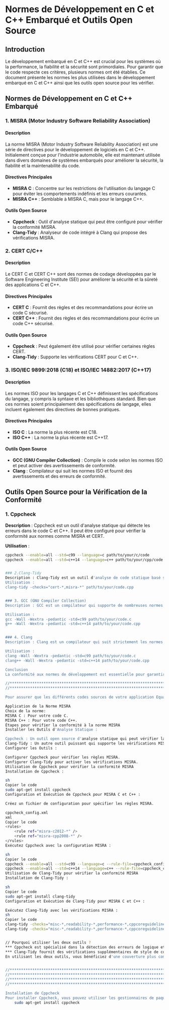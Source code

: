 # Normes de Développement en C et C++ Embarqué et Outils Open Source

## Introduction

Le développement embarqué en C et C++ est crucial pour les systèmes où la performance, la fiabilité et la sécurité sont primordiales. Pour garantir que le code respecte ces critères, plusieurs normes ont été établies. Ce document présente les normes les plus utilisées dans le développement embarqué en C et C++ ainsi que les outils open source pour les vérifier.

## Normes de Développement en C et C++ Embarqué

### 1. MISRA (Motor Industry Software Reliability Association)

#### **Description**
La norme MISRA (Motor Industry Software Reliability Association) est une série de directives pour le développement de logiciels en C et C++. Initialement conçue pour l'industrie automobile, elle est maintenant utilisée dans divers domaines de systèmes embarqués pour améliorer la sécurité, la fiabilité et la maintenabilité du code.

#### **Directives Principales**
- **MISRA C** : Concentre sur les restrictions de l'utilisation du langage C pour éviter les comportements indéfinis et les erreurs courantes.
- **MISRA C++** : Semblable à MISRA C, mais pour le langage C++.

#### **Outils Open Source**
- **Cppcheck** : Outil d'analyse statique qui peut être configuré pour vérifier la conformité MISRA.
- **Clang-Tidy** : Analyseur de code intégré à Clang qui propose des vérifications MISRA.

### 2. CERT C/C++

#### **Description**
Le CERT C et CERT C++ sont des normes de codage développées par le Software Engineering Institute (SEI) pour améliorer la sécurité et la sûreté des applications C et C++.

#### **Directives Principales**
- **CERT C** : Fournit des règles et des recommandations pour écrire un code C sécurisé.
- **CERT C++** : Fournit des règles et des recommandations pour écrire un code C++ sécurisé.

#### **Outils Open Source**
- **Cppcheck** : Peut également être utilisé pour vérifier certaines règles CERT.
- **Clang-Tidy** : Supporte les vérifications CERT pour C et C++.

### 3. ISO/IEC 9899:2018 (C18) et ISO/IEC 14882:2017 (C++17)

#### **Description**
Les normes ISO pour les langages C et C++ définissent les spécifications du langage, y compris la syntaxe et les bibliothèques standard. Bien que ces normes soient principalement des spécifications de langage, elles incluent également des directives de bonnes pratiques.

#### **Directives Principales**
- **ISO C** : La norme la plus récente est C18.
- **ISO C++** : La norme la plus récente est C++17.

#### **Outils Open Source**
- **GCC (GNU Compiler Collection)** : Compile le code selon les normes ISO et peut activer des avertissements de conformité.
- **Clang** : Compilateur qui suit les normes ISO et fournit des avertissements et des erreurs de conformité.

## Outils Open Source pour la Vérification de la Conformité

### 1. Cppcheck

**Description** : Cppcheck est un outil d'analyse statique qui détecte les erreurs dans le code C et C++. Il peut être configuré pour vérifier la conformité aux normes comme MISRA et CERT.

**Utilisation** :
```sh
cppcheck --enable=all --std=c99 --language=c path/to/your/c/code
cppcheck --enable=all --std=c++14 --language=c++ path/to/your/cpp/code


### 2.Clang-Tidy
Description : Clang-Tidy est un outil d'analyse de code statique basé sur Clang qui fournit des diagnostics pour améliorer la qualité du code. Il supporte les vérifications MISRA et CERT.
Utilisation :
clang-tidy -checks="cert-*,misra-*" path/to/your/code.cpp


### 3. GCC (GNU Compiler Collection)
Description : GCC est un compilateur qui supporte de nombreuses normes C et C++. Il peut générer des avertissements et des erreurs de conformité.

Utilisation :
gcc -Wall -Wextra -pedantic -std=c99 path/to/your/code.c
g++ -Wall -Wextra -pedantic -std=c++14 path/to/your/code.cpp


### 4. Clang
Description : Clang est un compilateur qui suit strictement les normes ISO pour C et C++. Il fournit des diagnostics détaillés et des erreurs de conformité.

Utilisation :
clang -Wall -Wextra -pedantic -std=c99 path/to/your/code.c
clang++ -Wall -Wextra -pedantic -std=c++14 path/to/your/code.cpp

Conclusion
La conformité aux normes de développement est essentielle pour garantir la qualité, la sécurité et la fiabilité des systèmes embarqués. En utilisant des outils open source comme Cppcheck, Clang-Tidy, GCC et Clang, les développeurs peuvent assurer que leur code respecte les normes telles que MISRA, CERT, et ISO. Intégrer ces outils dans un pipeline de CI/CD permet d'automatiser ces vérifications et d'améliorer continuellement la qualité du code.

//*************************************************************************//
//*************************************************************************//

Pour assurer que les différents codes sources de votre application EquationSolver sont conformes aux normes, je recommande d'appliquer la norme MISRA (Motor Industry Software Reliability Association) car elle est largement utilisée dans les systèmes embarqués et est reconnue pour ses directives strictes qui améliorent la sécurité, la fiabilité et la maintenabilité du code.

Application de la Norme MISRA
Choix de la norme:
MISRA C : Pour votre code C.
MISRA C++ : Pour votre code C++.
Étapes pour vérifier la conformité à la norme MISRA
Installer les Outils d'Analyse Statique :

Cppcheck : Un outil open source d'analyse statique qui peut vérifier la conformité MISRA avec des configurations appropriées.
Clang-Tidy : Un autre outil puissant qui supporte les vérifications MISRA.
Configurer les Outils :

Configurer Cppcheck pour vérifier les règles MISRA.
Configurer Clang-Tidy pour activer les vérifications MISRA.
Utilisation de Cppcheck pour vérifier la conformité MISRA
Installation de Cppcheck :

sh
Copier le code
sudo apt-get install cppcheck
Configuration et Exécution de Cppcheck pour MISRA C et C++ :

Créez un fichier de configuration pour spécifier les règles MISRA.

cppcheck_config.xml
xml
Copier le code
<rules>
    <rule ref="misra-c2012-*" />
    <rule ref="misra-cpp2008-*" />
</rules>
Exécutez Cppcheck avec la configuration MISRA :

sh
Copier le code
cppcheck --enable=all --std=c99 --language=c --rule-file=cppcheck_config.xml path/to/your/c/code
cppcheck --enable=all --std=c++14 --language=c++ --rule-file=cppcheck_config.xml path/to/your/cpp/code
Utilisation de Clang-Tidy pour vérifier la conformité MISRA
Installation de Clang-Tidy :

sh
Copier le code
sudo apt-get install clang-tidy
Configuration et Exécution de Clang-Tidy pour MISRA C et C++ :

Exécutez Clang-Tidy avec les vérifications MISRA :
sh
Copier le code
clang-tidy -checks="misc-*,readability-*,performance-*,cppcoreguidelines-*,modernize-*,misra-c*" path/to/your/code.c -- -Ipath/to/include
clang-tidy -checks="misc-*,readability-*,performance-*,cppcoreguidelines-*,modernize-*,misra-cpp*" path/to/your/code.cpp -- -Ipath/to/include


// Pourquoi utiliser les deux outils ?
*** Cppcheck est spécialisé dans la détection des erreurs de logique et des problèmes potentiels de sécurité.
*** Clang-Tidy fournit des vérifications supplémentaires de style de code et des suggestions de refactoring.
En utilisant les deux outils, vous bénéficiez d'une couverture plus complète des types de problèmes potentiels dans votre code.


//*************************************************************************//
//*************************************************************************//
//*************************************************************************//
//*************************************************************************//

Installation de Cppcheck
Pour installer Cppcheck, vous pouvez utiliser les gestionnaires de paquets appropriés pour votre système d'exploitation.
    sudo apt-get install cppcheck
